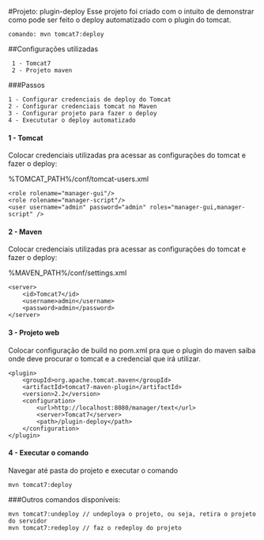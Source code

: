 #Projeto: plugin-deploy
Esse projeto foi criado com o intuito de demonstrar como pode ser feito o deploy automatizado com o plugin do tomcat.
    
    comando: mvn tomcat7:deploy
    
##Configurações utilizadas

     1 - Tomcat7
     2 - Projeto maven
     
###Passos

    1 - Configurar credenciais de deploy do Tomcat
    2 - Configurar credenciais tomcat no Maven
    3 - Configurar projeto para fazer o deploy
    4 - Execututar o deploy automatizado
    
#### 1 - Tomcat
Colocar credenciais utilizadas pra acessar as configurações do tomcat e fazer o deploy:

%TOMCAT_PATH%/conf/tomcat-users.xml

    <role rolename="manager-gui"/>
    <role rolename="manager-script"/>
    <user username="admin" password="admin" roles="manager-gui,manager-script" />
    
#### 2 - Maven
Colocar credenciais utilizadas pra acessar as configurações do tomcat e fazer o deploy:

%MAVEN_PATH%/conf/settings.xml

    <server>    
        <id>Tomcat7</id>
        <username>admin</username>
        <password>admin</password>
    </server>
    
#### 3 - Projeto web
Colocar configuração de build no pom.xml pra que o plugin do maven saiba onde deve procurar o tomcat e a credencial que irá utilizar. 

    <plugin>
        <groupId>org.apache.tomcat.maven</groupId>
        <artifactId>tomcat7-maven-plugin</artifactId>
        <version>2.2</version>
        <configuration>
            <url>http://localhost:8080/manager/text</url>
            <server>Tomcat7</server>
            <path>/plugin-deploy</path>
        </configuration>
    </plugin>
    
#### 4 - Executar o comando
Navegar até pasta do projeto e executar o comando

    mvn tomcat7:deploy
    
###Outros comandos disponíveis:
    
    mvn tomcat7:undeploy // undeploya o projeto, ou seja, retira o projeto do servidor
    mvn tomcat7:redeploy // faz o redeploy do projeto